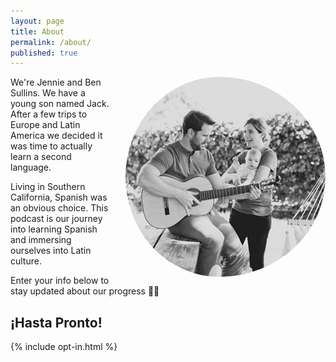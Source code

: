 ```yaml
---
layout: page
title: About
permalink: /about/
published: true
---
```

<img src="/images/breaking-espanol-logo.jpg" title="Breaking Español Family" align="right" style="padding-left:20px; border-radius:50%;"/>

We're Jennie and Ben Sullins. We have a young son named Jack. After a few trips to Europe and Latin America we decided it was time to actually learn a second language.

Living in Southern California, Spanish was an obvious choice. This podcast is our journey into learning Spanish and immersing ourselves into Latin culture.

Enter your info below to stay updated about our progress 👏🌴

## ¡Hasta Pronto!

{% include opt-in.html %}
